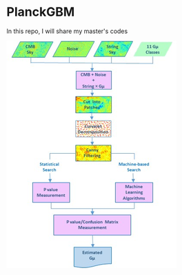 # PlanckGBM
In this repo, I will share my master's codes


![alt text](https://github.com/halehhajizadeh/PlanckGBM/blob/main/LGBM_pipeline.jpg)
